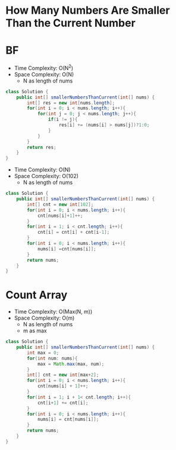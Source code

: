 # How Many Numbers Are Smaller Than the Current Number

# BF

- Time Complexity: O(N<sup>2</sup>)
- Space Complexity: O(N)
  - N as length of nums

```java
class Solution {
    public int[] smallerNumbersThanCurrent(int[] nums) {
        int[] res = new int[nums.length];
        for(int i = 0; i < nums.length; i++){
            for(int j = 0; j < nums.length; j++){
                if(i != j){
                    res[i] += (nums[i] > nums[j])?1:0;
                }
            }
        }
        return res;
    }
}
```

- Time Complexity: O(N)
- Space Complexity: O(102)
  - N as length of nums

```java
class Solution {
    public int[] smallerNumbersThanCurrent(int[] nums) {
        int[] cnt = new int[102];
        for(int i = 0; i < nums.length; i++){
            cnt[nums[i]+1]++;
        }
        for(int i = 1; i < cnt.length; i++){
            cnt[i] = cnt[i] + cnt[i-1];
        }
        for(int i = 0; i < nums.length; i++){
            nums[i] =cnt[nums[i]];
        }
        return nums;
    }
}
```

# Count Array

- Time Complexity: O(Max(N, m))
- Space Complexity: O(m)
  - N as length of nums
  - m as max

```java
class Solution {
    public int[] smallerNumbersThanCurrent(int[] nums) {
        int max = 0;
        for(int num: nums){
            max = Math.max(max, num);
        }
        int[] cnt = new int[max+2];
        for(int i = 0; i < nums.length; i++){
            cnt[nums[i] + 1]++;
        }
        for(int i = 1; i + 1< cnt.length; i++){
            cnt[i+1] += cnt[i];
        }
        for(int i = 0; i < nums.length; i++){
            nums[i] = cnt[nums[i]];
        }
        return nums;
    }
}
```
